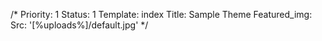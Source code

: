 /*
Priority: 1
Status: 1
Template: index
Title: Sample Theme
Featured_img:
  Src: '[%uploads%]/default.jpg'
*/
